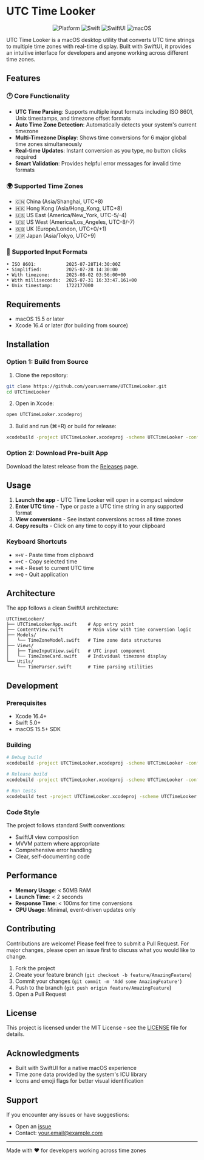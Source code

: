 # UTC Time Looker

<p align="center">
  <img src="https://img.shields.io/badge/Platform-macOS-blue.svg" alt="Platform">
  <img src="https://img.shields.io/badge/Swift-5.0-orange.svg" alt="Swift">
  <img src="https://img.shields.io/badge/SwiftUI-✓-green.svg" alt="SwiftUI">
  <img src="https://img.shields.io/badge/macOS-15.5+-lightgrey.svg" alt="macOS">
</p>

UTC Time Looker is a macOS desktop utility that converts UTC time strings to multiple time zones with real-time display. Built with SwiftUI, it provides an intuitive interface for developers and anyone working across different time zones.

## Features

### 🕐 Core Functionality
- **UTC Time Parsing**: Supports multiple input formats including ISO 8601, Unix timestamps, and timezone offset formats
- **Auto Time Zone Detection**: Automatically detects your system's current timezone
- **Multi-Timezone Display**: Shows time conversions for 6 major global time zones simultaneously
- **Real-time Updates**: Instant conversion as you type, no button clicks required
- **Smart Validation**: Provides helpful error messages for invalid time formats

### 🌍 Supported Time Zones
- 🇨🇳 China (Asia/Shanghai, UTC+8)
- 🇭🇰 Hong Kong (Asia/Hong_Kong, UTC+8)
- 🇺🇸 US East (America/New_York, UTC-5/-4)
- 🇺🇸 US West (America/Los_Angeles, UTC-8/-7)
- 🇬🇧 UK (Europe/London, UTC+0/+1)
- 🇯🇵 Japan (Asia/Tokyo, UTC+9)

### 📝 Supported Input Formats
```
• ISO 8601:           2025-07-28T14:30:00Z
• Simplified:         2025-07-28 14:30:00
• With timezone:      2025-08-02 03:56:00+00
• With milliseconds:  2025-07-31 16:33:47.161+00
• Unix timestamp:     1722177000
```

## Requirements

- macOS 15.5 or later
- Xcode 16.4 or later (for building from source)

## Installation

### Option 1: Build from Source

1. Clone the repository:
```bash
git clone https://github.com/yourusername/UTCTimeLooker.git
cd UTCTimeLooker
```

2. Open in Xcode:
```bash
open UTCTimeLooker.xcodeproj
```

3. Build and run (⌘+R) or build for release:
```bash
xcodebuild -project UTCTimeLooker.xcodeproj -scheme UTCTimeLooker -configuration Release build
```

### Option 2: Download Pre-built App
Download the latest release from the [Releases](https://github.com/yourusername/UTCTimeLooker/releases) page.

## Usage

1. **Launch the app** - UTC Time Looker will open in a compact window
2. **Enter UTC time** - Type or paste a UTC time string in any supported format
3. **View conversions** - See instant conversions across all time zones
4. **Copy results** - Click on any time to copy it to your clipboard

### Keyboard Shortcuts
- `⌘+V` - Paste time from clipboard
- `⌘+C` - Copy selected time
- `⌘+R` - Reset to current UTC time
- `⌘+Q` - Quit application

## Architecture

The app follows a clean SwiftUI architecture:

```
UTCTimeLooker/
├── UTCTimeLookerApp.swift    # App entry point
├── ContentView.swift         # Main view with time conversion logic
├── Models/
│   └── TimeZoneModel.swift   # Time zone data structures
├── Views/
│   ├── TimeInputView.swift   # UTC input component
│   └── TimeZoneCard.swift    # Individual timezone display
└── Utils/
    └── TimeParser.swift      # Time parsing utilities
```

## Development

### Prerequisites
- Xcode 16.4+
- Swift 5.0+
- macOS 15.5+ SDK

### Building
```bash
# Debug build
xcodebuild -project UTCTimeLooker.xcodeproj -scheme UTCTimeLooker -configuration Debug build

# Release build
xcodebuild -project UTCTimeLooker.xcodeproj -scheme UTCTimeLooker -configuration Release build

# Run tests
xcodebuild test -project UTCTimeLooker.xcodeproj -scheme UTCTimeLooker
```

### Code Style
The project follows standard Swift conventions:
- SwiftUI view composition
- MVVM pattern where appropriate
- Comprehensive error handling
- Clear, self-documenting code

## Performance

- **Memory Usage**: < 50MB RAM
- **Launch Time**: < 2 seconds
- **Response Time**: < 100ms for time conversions
- **CPU Usage**: Minimal, event-driven updates only

## Contributing

Contributions are welcome! Please feel free to submit a Pull Request. For major changes, please open an issue first to discuss what you would like to change.

1. Fork the project
2. Create your feature branch (`git checkout -b feature/AmazingFeature`)
3. Commit your changes (`git commit -m 'Add some AmazingFeature'`)
4. Push to the branch (`git push origin feature/AmazingFeature`)
5. Open a Pull Request

## License

This project is licensed under the MIT License - see the [LICENSE](LICENSE) file for details.

## Acknowledgments

- Built with SwiftUI for a native macOS experience
- Time zone data provided by the system's ICU library
- Icons and emoji flags for better visual identification

## Support

If you encounter any issues or have suggestions:
- Open an [issue](https://github.com/yourusername/UTCTimeLooker/issues)
- Contact: your.email@example.com

---

Made with ❤️ for developers working across time zones